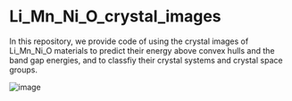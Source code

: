 # Li_Mn_Ni_O_crystal_images
In this repository, we provide code of using the crystal images of Li_Mn_Ni_O materials to predict their energy above convex hulls and the band gap energies, 
and to classfiy their crystal systems and crystal space groups.

![image](https://github.com/MIIMSEKAIST/Li_Mn_Ni_O_crystal_images/assets/135204361/2a348aef-baf3-4d39-91ef-71f424bd25c1)

